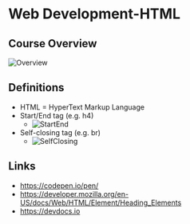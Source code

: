 # Web Development-HTML

## Course Overview

![Overview](https://user-images.githubusercontent.com/96752508/190517042-736c4610-c45d-4418-84d9-63e502c977f5.png)

## Definitions

- HTML = HyperText Markup Language
- Start/End tag (e.g. h4)
  - ![StartEnd](https://user-images.githubusercontent.com/96752508/190517983-f5e40c41-f55c-4f02-ab9c-f163150ccf89.png)
- Self-closing tag (e.g. br)
  - ![SelfClosing](https://user-images.githubusercontent.com/96752508/190518208-e787a742-2a3a-4c54-ba1f-52d42035734a.png)

## Links

- https://codepen.io/pen/
- https://developer.mozilla.org/en-US/docs/Web/HTML/Element/Heading_Elements
- https://devdocs.io

